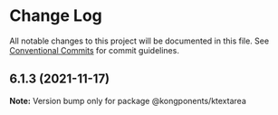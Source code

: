 # Change Log

All notable changes to this project will be documented in this file.
See [Conventional Commits](https://conventionalcommits.org) for commit guidelines.

## 6.1.3 (2021-11-17)

**Note:** Version bump only for package @kongponents/ktextarea
